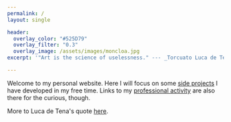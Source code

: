 ```yaml
---
permalink: /
layout: single

header:
  overlay_color: "#525D79"
  overlay_filter: "0.3"
  overlay_image: /assets/images/moncloa.jpg
excerpt: '"Art is the science of uselessness." --- _Torcuato Luca de Tena_'

---
```


Welcome to my personal website. Here I will focus on some
[side projects](projects) I have developed in my free time.
Links to my [professional activity](research)
are also there for the curious, though.

More to Luca de Tena's quote [here](science-of-uselessness).
